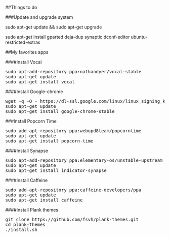 ##Things to do 

###Update and upgrade system

sudo apt-get update && sudo apt-get upgrade

sudo apt-get install gparted deja-dup synaptic dconf-editor ubuntu-restricted-extras

##My favorites apps

####Install Vocal

<pre>sudo apt-add-repository ppa:nathandyer/vocal-stable
sudo apt-get update
sudo apt-get install vocal</pre>

####Install Google-chrome

<pre>wget -q -O - https://dl-ssl.google.com/linux/linux_signing_key.pub | sudo apt-key add - 
sudo apt-get update 
sudo apt-get install google-chrome-stable</pre>

###Install Popcorn Time

<pre>sudo add-apt-repository ppa:webupd8team/popcorntime
sudo apt-get update
sudo apt-get install popcorn-time</pre>

####Install Synapse

<pre>sudo apt-add-repository ppa:elementary-os/unstable-upstream
sudo apt-get update
sudo apt-get install indicator-synapse</pre>

####Install Caffeine

<pre>sudo add-apt-repository ppa:caffeine-developers/ppa
sudo apt-get update
sudo apt-get install caffeine</pre>

####Install Plank themes

<pre>git clone https://github.com/fsvh/plank-themes.git
cd plank-themes
./install.sh</pre>